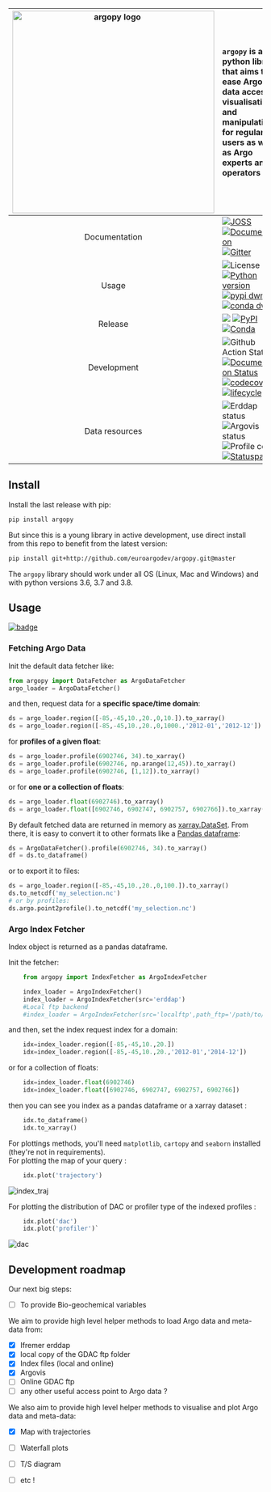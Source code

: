 |<img src="https://raw.githubusercontent.com/euroargodev/argopy/master/docs/_static/argopy_logo_long.png" alt="argopy logo" width="400"/>|``argopy`` is a python library that aims to ease Argo data access, visualisation and manipulation for regular users as well as Argo experts and operators|
|:---------:|:-------|
|Documentation|[![JOSS](https://img.shields.io/badge/DOI-10.21105%2Fjoss.02425-brightgreen)](//dx.doi.org/10.21105/joss.02425) <br>[![Documentation](https://img.shields.io/static/v1?label=&message=Read%20the%20documentation&color=blue&logo=read-the-docs&logoColor=white)](https://argopy.readthedocs.io) <br>[![Gitter](https://badges.gitter.im/Argo-floats/argopy.svg)](https://gitter.im/Argo-floats/argopy?utm_source=badge&utm_medium=badge&utm_campaign=pr-badge)|
|Usage|![License](https://img.shields.io/github/license/euroargodev/argopy) [![Python version](https://img.shields.io/pypi/pyversions/argopy)](//pypi.org/project/argopy/)<br>[![pypi dwn](https://img.shields.io/pypi/dm/argopy?label=Pypi%20downloads)](//pypi.org/project/argopy/) [![conda dwn](https://img.shields.io/conda/dn/conda-forge/argopy?label=Conda%20downloads)](//anaconda.org/conda-forge/argopy)|
|Release|[![](https://img.shields.io/github/release-date/euroargodev/argopy)](//github.com/euroargodev/argopy/releases) [![PyPI](https://img.shields.io/pypi/v/argopy)](//pypi.org/project/argopy/) [![Conda](https://anaconda.org/conda-forge/argopy/badges/version.svg)](//anaconda.org/conda-forge/argopy)|
|Development|![Github Action Status](https://github.com/euroargodev/argopy/workflows/tests/badge.svg?branch=master) [![Documentation Status](https://readthedocs.org/projects/argopy/badge/?version=latest)](https://argopy.readthedocs.io/en/latest/?badge=latest) [![codecov](https://codecov.io/gh/euroargodev/argopy/branch/master/graph/badge.svg)](https://codecov.io/gh/euroargodev/argopy)<br>[![lifecycle](https://img.shields.io/badge/lifecycle-maturing-blue.svg)](https://www.tidyverse.org/lifecycle/#maturing)|
|Data resources|![Erddap status](https://img.shields.io/endpoint?url=https://raw.githubusercontent.com/euroargodev/argopy-status/master/argopy_api_status_erddap.json) ![Argovis status](https://img.shields.io/endpoint?url=https://raw.githubusercontent.com/euroargodev/argopy-status/master/argopy_api_status_argovis.json) <br>![Profile count](https://img.shields.io/endpoint?label=Number%20of%20Argo%20profiles%3A&style=social&url=https%3A%2F%2Fapi.ifremer.fr%2Fargopy%2Fdata%2FARGO-FULL.json) <br>[![Statuspage](https://img.shields.io/static/v1?label=&message=Check%20all%20monitors&color=blue&logo=statuspage&logoColor=white)](https://argopy.statuspage.io)|

## Install


Install the last release with pip:
```bash
pip install argopy
```

But since this is a young library in active development, use direct install from this repo to benefit from the latest version:

```bash
pip install git+http://github.com/euroargodev/argopy.git@master
```

The ``argopy`` library should work under all OS (Linux, Mac and Windows) and with python versions 3.6, 3.7 and 3.8.

## Usage

[![badge](https://img.shields.io/static/v1.svg?logo=Jupyter&label=Pangeo+Binder&message=Click+here+to+try+argopy+online+!&color=blue&style=for-the-badge)](https://binder.pangeo.io/v2/gh/euroargodev/argopy/master?urlpath=lab/tree/docs/tryit.ipynb)

### Fetching Argo Data

Init the default data fetcher like:
```python
from argopy import DataFetcher as ArgoDataFetcher
argo_loader = ArgoDataFetcher()
```
and then, request data for a **specific space/time domain**:
```python
ds = argo_loader.region([-85,-45,10.,20.,0,10.]).to_xarray()
ds = argo_loader.region([-85,-45,10.,20.,0,1000.,'2012-01','2012-12']).to_xarray()
```
for **profiles of a given float**: 
```python
ds = argo_loader.profile(6902746, 34).to_xarray()
ds = argo_loader.profile(6902746, np.arange(12,45)).to_xarray()
ds = argo_loader.profile(6902746, [1,12]).to_xarray()
```
or for **one or a collection of floats**:
```python
ds = argo_loader.float(6902746).to_xarray()
ds = argo_loader.float([6902746, 6902747, 6902757, 6902766]).to_xarray()
```
By default fetched data are returned in memory as [xarray.DataSet](http://xarray.pydata.org/en/stable/data-structures.html#dataset). 
From there, it is easy to convert it to other formats like a [Pandas dataframe](https://pandas.pydata.org/pandas-docs/stable/getting_started/dsintro.html#dataframe):
```python
ds = ArgoDataFetcher().profile(6902746, 34).to_xarray()
df = ds.to_dataframe()
```

or to export it to files:
```python
ds = argo_loader.region([-85,-45,10.,20.,0,100.]).to_xarray()
ds.to_netcdf('my_selection.nc')
# or by profiles:
ds.argo.point2profile().to_netcdf('my_selection.nc')
```


### Argo Index Fetcher
Index object is returned as a pandas dataframe.

Init the fetcher:
```python
    from argopy import IndexFetcher as ArgoIndexFetcher

    index_loader = ArgoIndexFetcher()
    index_loader = ArgoIndexFetcher(src='erddap')    
    #Local ftp backend 
    #index_loader = ArgoIndexFetcher(src='localftp',path_ftp='/path/to/your/argo/ftp/',index_file='ar_index_global_prof.txt')
```
and then, set the index request index for a domain:
```python
    idx=index_loader.region([-85,-45,10.,20.])
    idx=index_loader.region([-85,-45,10.,20.,'2012-01','2014-12'])
```
or for a collection of floats:
```python
    idx=index_loader.float(6902746)
    idx=index_loader.float([6902746, 6902747, 6902757, 6902766])   
```
then you can see you index as a pandas dataframe or a xarray dataset :
```python
    idx.to_dataframe()
    idx.to_xarray()
```
For plottings methods, you'll need `matplotlib`, `cartopy` and `seaborn` installed (they're not in requirements).  
For plotting the map of your query :
```python    
    idx.plot('trajectory')    
```
![index_traj](https://user-images.githubusercontent.com/17851004/78023937-d0c2d580-7357-11ea-9974-70a2aaf30590.png)

For plotting the distribution of DAC or profiler type of the indexed profiles :
```python    
    idx.plot('dac')    
    idx.plot('profiler')`
```
![dac](https://user-images.githubusercontent.com/17851004/78024137-26977d80-7358-11ea-8557-ef39a88028b2.png)


## Development roadmap

Our next big steps:
- [ ] To provide Bio-geochemical variables

We aim to provide high level helper methods to load Argo data and meta-data from:
- [x] Ifremer erddap
- [x] local copy of the GDAC ftp folder
- [x] Index files (local and online)
- [x] Argovis
- [ ] Online GDAC ftp
- [ ] any other useful access point to Argo data ?

We also aim to provide high level helper methods to visualise and plot Argo data and meta-data:
- [x] Map with trajectories
- [ ] Waterfall plots
- [ ] T/S diagram
- [ ] etc !


